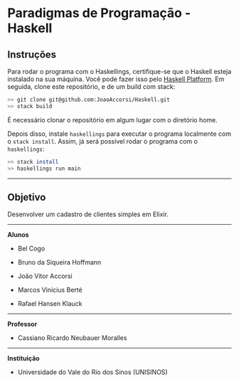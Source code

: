 # Paradigmas de Programação - Haskell

## Instruções

Para rodar o programa com o Haskellings, certifique-se que o Haskell esteja instalado na sua máquina. Você pode fazer isso pelo [Haskell Platform](https://haskell.org/platform). Em seguida, clone este repositório, e de um build com stack:

```bash
>> git clone git@github.com:JoaoAccorsi/Haskell.git
>> stack build
```
É necessário clonar o repositório em algum lugar com o diretório home.

Depois disso, instale `haskellings` para executar o programa localmente com o `stack install`. Assim, já será possível rodar o programa com o `haskellings`:

```bash
>> stack install
>> haskellings run main
```
___
## Objetivo

Desenvolver um cadastro de clientes simples em Elixir.

___

**Alunos**

- Bel Cogo

- Bruno da Siqueira Hoffmann

- João Vítor Accorsi

- Marcos Vinicius Berté

- Rafael Hansen Klauck
___
**Professor**

- Cassiano Ricardo Neubauer Moralles
___
**Instituição**

- Universidade do Vale do Rio dos Sinos (UNISINOS)

